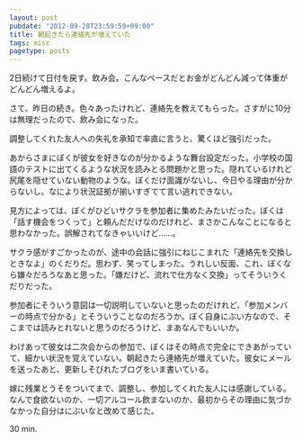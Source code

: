 ```yaml
---
layout: post
pubdate: "2012-09-28T23:59:59+09:00"
title: 朝起きたら連絡先が増えていた
tags: misc
pagetype: posts
---
```

2日続けて日付を戻す。飲み会。こんなペースだとお金がどんどん減って体重がどんどん増えるよ。

さて、昨日の続き。色々あったけれど、連絡先を教えてもらった。さすがに10分は無理だったので、飲み会になった。

調整してくれた友人への失礼を承知で率直に言うと、驚くほど強引だった。

あからさまにぼくが彼女を好きなのが分かるような舞台設定だった。小学校の国語のテストに出てくるような状況を読みとる問題かと思った。隠れているけれど尻尾を隠せていない動物のような。ぼくだけ面識がないし、今日やる理由が分からないし。なにより状況証拠が揃いすぎてて言い逃れできない。

見方によっては、ぼくがひどいサクラを参加者に集めたみたいだった。ぼくは「話す機会をつくって」と頼んだだけなのだけれど、まさかこんなことになると思わなかった。誤解されてなきゃいいけど……。

サクラ感がすごかったのが、途中の会話に強引にねじこまれた「連絡先を交換しときなよ」のくだりだ。思わず、笑ってしまった。うれしい反面、これ、ぼくなら嫌々だろうなあと思った。「嫌だけど、流れで仕方なく交換」ってそういうくだりだった。

参加者にそういう意図は一切説明していないと思ったのだけれど、「参加メンバーの時点で分かる」とそういうことなのだろうか。ぼく自身にぶい方なので、そこまでは読みとれないと思うのだろうけど、まあなんでもいいか。

わけあって彼女は二次会からの参加で、ぼくはその時点で完全にできあがっていて、細かい状況を覚えていない。朝起きたら連絡先が増えていた。彼女にメールを送ったあと、更新しそびれたブログをいま書いている。

嫁に残業とうそをついてまで、調整し、参加してくれた友人には感謝している。なんで食欲ないのか、一切アルコール飲まないのか、最初からその理由に気づかなかった自分はにぶいなと改めて感じた。

30 min.
